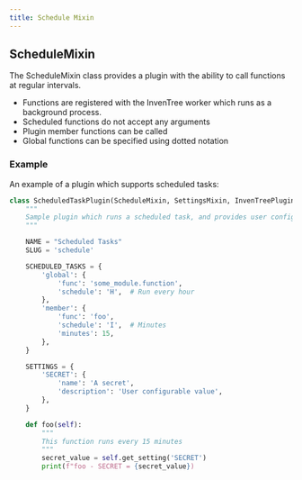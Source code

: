 ```yaml
---
title: Schedule Mixin
---
```


## ScheduleMixin

The ScheduleMixin class provides a plugin with the ability to call functions at regular intervals.

- Functions are registered with the InvenTree worker which runs as a background process.
- Scheduled functions do not accept any arguments
- Plugin member functions can be called
- Global functions can be specified using dotted notation

### Example

An example of a plugin which supports scheduled tasks:

```python
class ScheduledTaskPlugin(ScheduleMixin, SettingsMixin, InvenTreePlugin):
    """
    Sample plugin which runs a scheduled task, and provides user configuration.
    """

    NAME = "Scheduled Tasks"
    SLUG = 'schedule'

    SCHEDULED_TASKS = {
        'global': {
            'func': 'some_module.function',
            'schedule': 'H',  # Run every hour
        },
        'member': {
            'func': 'foo',
            'schedule': 'I',  # Minutes
            'minutes': 15,
        },
    }

    SETTINGS = {
        'SECRET': {
            'name': 'A secret',
            'description': 'User configurable value',
        },
    }

    def foo(self):
        """
        This function runs every 15 minutes
        """
        secret_value = self.get_setting('SECRET')
        print(f"foo - SECRET = {secret_value})
```

